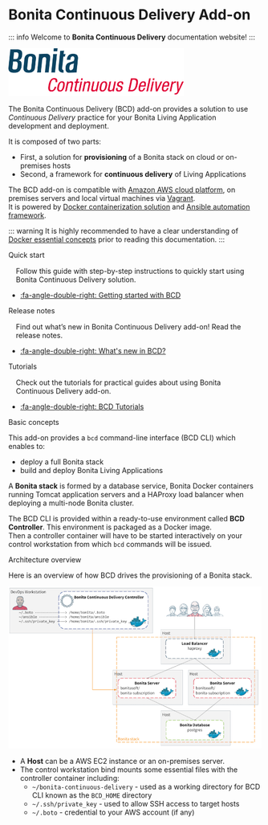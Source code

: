 # Bonita Continuous Delivery Add-on

::: info
Welcome to **Bonita Continuous Delivery** documentation website!
:::

![Bonita Continuous Delivery Add-on Logo](images/bcd_logo.png "Bonita Continuous Delivery Add-on Logo")

The Bonita Continuous Delivery (BCD) add-on provides a solution to use _Continuous Delivery_ practice for your Bonita Living Application development and deployment.

It is composed of two parts:

*   First, a solution for **provisioning** of a Bonita stack on cloud or on-premises hosts
*   Second, a framework for **continuous delivery** of Living Applications

The BCD add-on is compatible with [Amazon AWS cloud platform](https://aws.amazon.com/), on premises servers and local virtual machines via [Vagrant](https://www.vagrantup.com/).  
It is powered by [Docker containerization solution](https://www.docker.com/) and [Ansible automation framework](https://www.ansible.com/).

::: warning
It is highly recommended to have a clear understanding of [Docker essential concepts](https://docs.docker.com/engine/docker-overview/) prior to reading this documentation.
:::

<div class="col-md-4">
<div class="panel panel-default">
<div class="panel-heading">Quick start</div>
<div class="panel-body">
<div style="padding: 15px; padding-bottom: 0px;">Follow this guide with step-by-step instructions to quickly start using Bonita Continuous Delivery solution.</div>
<div class="menu-block-wrapper">

*  [:fa-angle-double-right: Getting started with BCD](quickstart.md)
<!--{ul:.menu .nav}-->
</div>
</div>
</div>
</div>

<div class="col-md-4">
<div class="panel panel-default">
<div class="panel-heading">Release notes</div>
<div class="panel-body">
<div style="padding: 15px; padding-bottom: 0px;">Find out what’s new in Bonita Continuous Delivery add-on! Read the release notes.</div>
<div class="menu-block-wrapper">

* [:fa-angle-double-right: What's new in BCD?](release_notes.md)
<!--{ul:.menu .nav}-->
</div>
</div>
</div>
</div>

<div class="col-md-4">
<div class="panel panel-default">
<div class="panel-heading">Tutorials</div>
<div class="panel-body">
<div style="padding: 15px; padding-bottom: 0px;">Check out the tutorials for practical guides about using Bonita Continuous Delivery add-on.</div>
<div class="menu-block-wrapper">

* [:fa-angle-double-right: BCD Tutorials](_tutorials.md)
<!--{ul:.menu .nav}-->
</div>
</div>
</div>
</div>

<div class="clearfix"></div>

Basic concepts <!--{.h2}-->

This add-on provides a `bcd` command-line interface (BCD CLI) which enables to:

*   deploy a full Bonita stack
*   build and deploy Bonita Living Applications

A **Bonita stack** is formed by a database service, Bonita Docker containers running Tomcat application servers and a HAProxy load balancer when deploying a multi-node Bonita cluster.

The BCD CLI is provided within a ready-to-use environment called **BCD Controller**. This environment is packaged as a Docker image.  
Then a controller container will have to be started interactively on your control workstation from which `bcd` commands will be issued.

Architecture overview <!--{.h2}-->

Here is an overview of how BCD drives the provisioning of a Bonita stack.

![BCD Architecture Overview](images/bonita_platform_stack.png "BCD Architecture Overview")

*   A **Host** can be a AWS EC2 instance or an on-premises server.
*   The control workstation bind mounts some essential files with the controller container including:
    *   `~/bonita-continuous-delivery` - used as a working directory for BCD CLI known as the `BCD_HOME` directory
    *   `~/.ssh/private_key` - used to allow SSH access to target hosts
    *   `~/.boto` - credential to your AWS account (if any)
